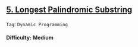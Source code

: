 ## [5. Longest Palindromic Substring](https://leetcode.com/problems/longest-palindromic-substring/)

```Tag```: ```Dynamic Programming```

#### Difficulty: Medium
